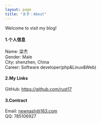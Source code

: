 ```yaml
---
layout: page
title: "关于：About"
---
```

Welcome to visit my blog!

#### 1.个人信息
Name: 梁杰  
Gender: Male  
City: shenzhen, China  
Career: Software developer(php&Linux&Web)  

#### 2.My Links
GitHub: <https://github.com/rust17>  


#### 3.Contract
Email: newnash@163.com  
QQ: 785106927


